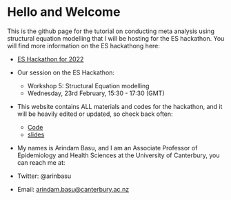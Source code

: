 # Hello and Welcome
This is the github page for the tutorial on conducting meta analysis using structural equation modelling that I will be hosting for the ES hackathon. You will find more information on the ES hackathong here: 

* [ES Hackathon for 2022](https://esmarconf.github.io/) 
* Our session on the ES Hackathon: 
  - Workshop 5: Structural Equation modelling
  - Wednesday, 23rd February, 15:30 - 17:30 (GMT)
  
* This website contains ALL materials and codes for the hackathon, and it will be heavily edited or updated, so check back often:

   * [Code ](tutorial.md)
   * [slides](meta_sem_22.Rmd)

* My names is Arindam Basu, and I am an Associate Professor of Epidemiology and Health Sciences at the University of Canterbury, you can reach me at:
* Twitter: @arinbasu
* Email: arindam.basu@canterbury.ac.nz
